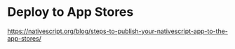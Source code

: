 # Deploy to App Stores

https://nativescript.org/blog/steps-to-publish-your-nativescript-app-to-the-app-stores/
